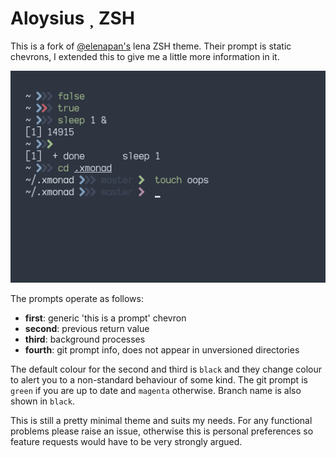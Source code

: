 # Aloysius  ZSH

This is a fork of [@elenapan's](https://github.com/elenapan/dotfiles) lena ZSH
theme. Their prompt is static chevrons, I extended this to give me a little more
information in it.

![](./screenshot.png)

The prompts operate as follows:

- **first**: generic 'this is a prompt' chevron
- **second**: previous return value
- **third**: background processes
- **fourth**: git prompt info, does not appear in unversioned directories

The default colour for the second and third is `black` and they change colour to
alert you to a non-standard behaviour of some kind. The git prompt is `green` if
you are up to date and `magenta` otherwise. Branch name is also shown in
`black`.

This is still a pretty minimal theme and suits my needs. For any functional
problems please raise an issue, otherwise this is personal preferences so
feature requests would have to be very strongly argued.
